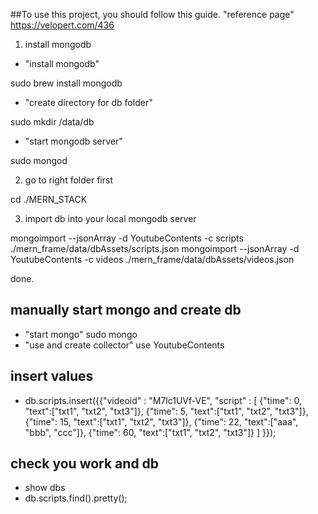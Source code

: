 ##To use this project, you should follow this guide.
"reference page"
https://velopert.com/436

1. install mongodb

- "install mongodb"

sudo brew install mongodb


- "create directory for db folder"

sudo mkdir /data/db


- "start mongodb server"

sudo mongod


2. go to right folder first

cd ./MERN_STACK


3. import db into your local mongodb server

mongoimport --jsonArray  -d YoutubeContents -c scripts ./mern_frame/data/dbAssets/scripts.json
mongoimport --jsonArray  -d YoutubeContents -c videos ./mern_frame/data/dbAssets/videos.json

done.


## manually start mongo and create db
- "start mongo"
sudo mongo
- "use and create collector"
use YoutubeContents
## insert values
- db.scripts.insert({{"videoid" : "M7lc1UVf-VE", "script" :
        [
            {"time": 0, "text":["txt1", "txt2", "txt3"]},
            {"time": 5, "text":["txt1", "txt2", "txt3"]},
            {"time": 15, "text":["txt1", "txt2", "txt3"]},
            {"time": 22, "text":["aaa", "bbb", "ccc"]},
            {"time": 60, "text":["txt1", "txt2", "txt3"]}
        ]
    }});
## check you work and db
- show dbs
- db.scripts.find().pretty();


